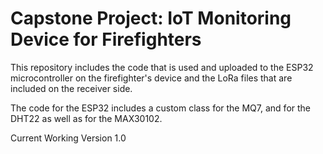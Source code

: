 # Capstone Project: IoT Monitoring Device for Firefighters

This repository includes the code that is used and uploaded to the ESP32 microcontroller on the firefighter's device and the LoRa files that are included on the receiver side.

The code for the ESP32 includes a custom class for the MQ7, and for the DHT22 as well as for the MAX30102.

Current Working Version 1.0
